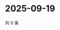 # 2025-09-19

共 0 条

<!-- BEGIN ZHIHUVIDEO -->
<!-- 最后更新时间 Fri Sep 19 2025 12:13:21 GMT+0800 (China Standard Time) -->

<!-- END ZHIHUVIDEO -->
